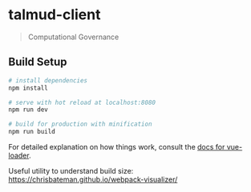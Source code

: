 # talmud-client

> Computational Governance

## Build Setup

``` bash
# install dependencies
npm install

# serve with hot reload at localhost:8080
npm run dev

# build for production with minification
npm run build
```

For detailed explanation on how things work, consult the [docs for vue-loader](http://vuejs.github.io/vue-loader).

Useful utility to understand build size: https://chrisbateman.github.io/webpack-visualizer/
